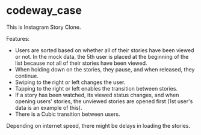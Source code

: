 # codeway_case

This is Instagram Story Clone.

Features:

* Users are sorted based on whether all of their stories have been viewed or not. In the mock data, the 5th user is placed at the beginning of the list because not all of their stories have been viewed.
* When holding down on the stories, they pause, and when released, they continue.
* Swiping to the right or left changes the user.
* Tapping to the right or left enables the transition between stories.
* If a story has been watched, its viewed status changes, and when opening users' stories, the unviewed stories are opened first (1st user's data is an example of this).
* There is a Cubic transition between users.

Depending on internet speed, there might be delays in loading the stories.
